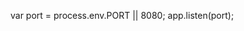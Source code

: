 <!-- layout:code post: application-settings-node_expose-your-host-port -->


var port = process.env.PORT || 8080;
app.listen(port);
